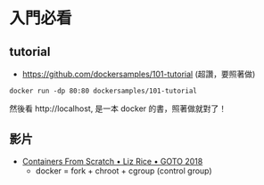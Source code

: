 # 入門必看

## tutorial

* https://github.com/dockersamples/101-tutorial (超讚，要照著做)

```
docker run -dp 80:80 dockersamples/101-tutorial
```

然後看 http://localhost, 是一本 docker 的書，照著做就對了！


## 影片

* [Containers From Scratch • Liz Rice • GOTO 2018](https://www.youtube.com/watch?v=8fi7uSYlOdc)
    * docker = fork + chroot + cgroup (control group)
